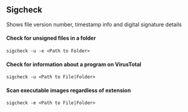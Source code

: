 ## Sigcheck
Shows file version number, timestamp info and digital signature details

#### Check for unsigned files in a folder
	sigcheck -u -e <Path to Folder>
	
#### Check for information about a program on VirusTotal
	sigcheck -u <Path to File|Folder>
	
#### Scan executable images regardless of extension
	sigcheck -e <Path to File|Folder>
	